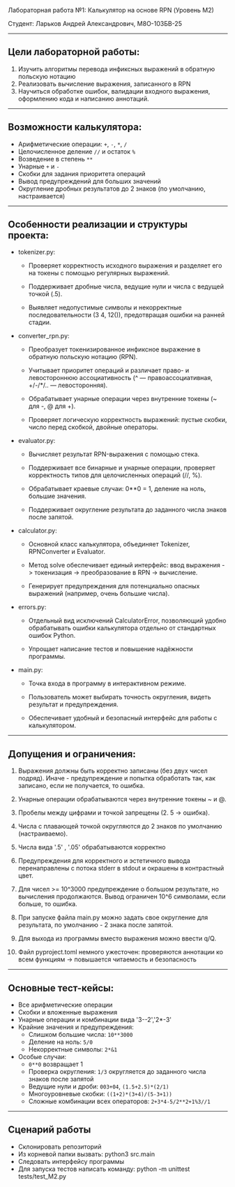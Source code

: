 Лабораторная работа №1: Калькулятор на основе RPN (Уровень M2)

Студент: Ларьков Андрей Александрович, М8О-103БВ-25

----------------

Цели лабораторной работы:
--
1. Изучить алгоритмы перевода инфиксных выражений в обратную польскую нотацию
2. Реализовать вычисление выражения, записанного в RPN
3. Научиться обработке ошибок, валидации входного выражения, оформлению кода и написанию аннотаций.

----------------

Возможности калькулятора:
--
- Арифметические операции: `+`, `-`, `*`, `/`
- Целочисленное деление `//` и остаток `%`
- Возведение в степень `**`
- Унарные `+` и `-`
- Скобки для задания приоритета операций
- Вывод предупреждений для больших значений
- Округление дробных результатов до 2 знаков (по умолчанию, настраивается)

----------------

Особенности реализации и структуры проекта:
--
- tokenizer.py:
  
   - Проверяет корректность исходного выражения и разделяет его на токены с помощью регулярных выражений.
   
   - Поддерживает дробные числа, ведущие нули и числа с ведущей точкой (.5).
  
   - Выявляет недопустимые символы и некорректные последовательности (3 4, 12()), предотвращая ошибки на ранней стадии.
     
- converter_rpn.py:
  
   - Преобразует токенизированное инфиксное выражение в обратную польскую нотацию (RPN).
   
   - Учитывает приоритет операций и различает право- и левостороннюю ассоциативность (^ — правоассоциативная, +/-/*/.. — левосторонняя).
   
   - Обрабатывает унарные операции через внутренние токены (~ для -, @ для +).
   
   - Проверяет логическую корректность выражений: пустые скобки, число перед скобкой, двойные операторы.
     
- evaluator.py:

   - Вычисляет результат RPN-выражения с помощью стека.
  
   - Поддерживает все бинарные и унарные операции, проверяет корректность типов для целочисленных операций (//, %).

   - Обрабатывает краевые случаи: 0**0 = 1, деление на ноль, большие значения.

   - Поддерживает округление результата до заданного числа знаков после запятой.
     
- calculator.py:
   
   - Основной класс калькулятора, объединяет Tokenizer, RPNConverter и Evaluator.
   
   - Метод solve обеспечивает единый интерфейс: ввод выражения -> токенизация -> преобразование в RPN -> вычисление.

   - Генерирует предупреждения для потенциально опасных выражений (например, очень большие числа).
     
- errors.py:
  
   - Отдельный вид исключений CalculatorError, позволяющий удобно обрабатывать ошибки калькулятора отдельно от стандартных ошибок Python.

   - Упрощает написание тестов и повышение надёжности программы.
     
- main.py:
  
   - Точка входа в программу в интерактивном режиме.

   - Пользователь может выбирать точность округления, видеть результат и предупреждения.

   - Обеспечивает удобный и безопасный интерфейс для работы с калькулятором.

----------------

 Допущения и ограничения:
 --
 1. Выражения должны быть корректно записаны (без двух чисел подряд). Иначе - предупреждение и попытка обработать так, как записано, если не получается, то ошибка.
 
 2. Унарные операции обрабатываются через внутренние токены ~ и @.
 
 3. Пробелы между цифрами и точкой запрещены (2. 5 -> ошибка).
 
 4. Числа с плавающей точкой округляются до 2 знаков по умолчанию (настраиваемо).
 
 5. Числа вида '.5' , '.05' обрабатываются корректно
 
 6. Предупреждения для корректного и эстетичного вывода перенаправлены с потока stderr в stdout и окрашены в контрастный цвет.
 
 7. Для чисел >= 10^3000 предупреждение о большом результате, но вычисления продолжаются. Вывод ограничен 10^6 символами, если больше, то ошибка.
 
 8. При запуске файла main.py можно задать свое округление для результата, по умолчанию - 2 знака после запятой.
 
 9. Для выхода из программы вместо выражения можно ввести q/Q.

 10. Файл pyproject.toml немного ужесточен: проверяются аннотации ко всем функциям -> повышается читаемость и безопасность 

----------------

 Основные тест-кейсы:
--
 - Все арифметические операции
 - Скобки и вложенные выражения
 - Унарные операции и комбинации вида '3--2','2*-3'
 - Крайние значения и предупреждения:
    - Слишком большие числа: `10**3000`
    - Деление на ноль: `5/0`
    - Некорректные символы: `2*&1`
- Особые случаи:
    - `0**0` возвращает 1
    - Проверка округления: `1/3` округляется до заданного числа знаков после запятой
    - Ведущие нули и дроби: `003+04`, `(1.5+2.5)*(2/1)`
    - Многоуровневые скобки: `((1+2)*(3+4)/(5-3+1))`
    - Сложные комбинации всех операторов: `2+3*4-5/2**2+1%3//1`
 
 ----------------
 Сценарий работы
 --
 - Склонировать репозиторий
 - Из корневой папки вызвать: python3 src.main
 - Следовать интерфейсу программы
 - Для запуска тестов написать команду: python -m unittest tests/test_M2.py 
